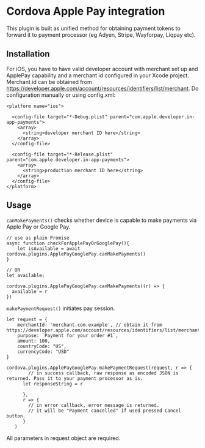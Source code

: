 # Cordova Apple Pay integration
This plugin is built as unified method for obtaining payment tokens to forward it to payment processor (eg Adyen,
Stripe, Wayforpay, Liqpay etc).

## Installation

For iOS, you have to have valid developer account with merchant set up and ApplePay capability and a merchant id
configured in your Xcode project. Merchant id can be obtained
from https://developer.apple.com/account/resources/identifiers/list/merchant. Do configuration manually or using
config.xml:

```
<platform name="ios">

  <config-file target="*-Debug.plist" parent="com.apple.developer.in-app-payments">
    <array>
      <string>developer merchant ID here</string>
    </array>
  </config-file>

  <config-file target="*-Release.plist" parent="com.apple.developer.in-app-payments">
    <array>
      <string>production merchant ID here</string>
    </array>
  </config-file>
</platform>
```

## Usage

`canMakePayments()` checks whether device is capable to make payments via Apple Pay or Google Pay.

```
// use as plain Promise
async function checkForApplePayOrGooglePay(){
    let isAvailable = await cordova.plugins.ApplePayGooglePay.canMakePayments()
}

// OR
let available;

cordova.plugins.ApplePayGooglePay.canMakePayments((r) => {
  available = r
})
```

`makePaymentRequest()` initiates pay session.

```
let request = {
    merchantId: 'merchant.com.example', // obtain it from https://developer.apple.com/account/resources/identifiers/list/merchant
    purpose: `Payment for your order #1`,
    amount: 100,
    countryCode: "US",
    currencyCode: "USD"
}

cordova.plugins.ApplePayGooglePay.makePaymentRequest(request, r => {
        // in success callback, raw response as encoded JSON is returned. Pass it to your payment processor as is.
      let responseString = r

      },
      r => {
        // in error callback, error message is returned.
        // it will be "Payment cancelled" if used pressed Cancel button.
      }
   )
```

All parameters in request object are required.
